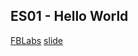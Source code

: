## ES01 - Hello World 
[FBLabs](https://fb-labs.blogspot.com/)
[slide](https://docs.google.com/presentation/d/1a-PvyF8f_KguYHWX71ENgFN0zBWoJeqk8gegUGri1Ec/edit?usp=sharing)


